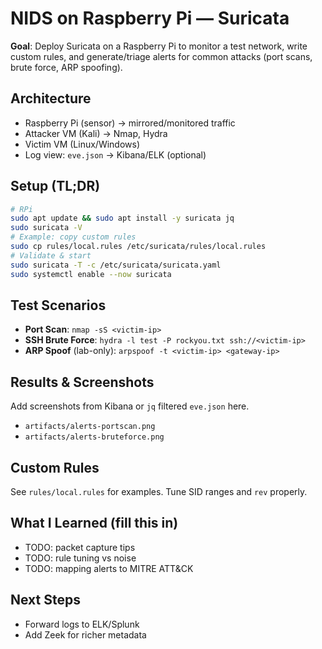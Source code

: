 # NIDS on Raspberry Pi — Suricata

**Goal**: Deploy Suricata on a Raspberry Pi to monitor a test network, write custom rules, and generate/triage alerts for common attacks (port scans, brute force, ARP spoofing).

## Architecture
- Raspberry Pi (sensor) → mirrored/monitored traffic
- Attacker VM (Kali) → Nmap, Hydra
- Victim VM (Linux/Windows)
- Log view: `eve.json` → Kibana/ELK (optional)

## Setup (TL;DR)
```bash
# RPi
sudo apt update && sudo apt install -y suricata jq
sudo suricata -V
# Example: copy custom rules
sudo cp rules/local.rules /etc/suricata/rules/local.rules
# Validate & start
sudo suricata -T -c /etc/suricata/suricata.yaml
sudo systemctl enable --now suricata
```

## Test Scenarios
- **Port Scan**: `nmap -sS <victim-ip>`  
- **SSH Brute Force**: `hydra -l test -P rockyou.txt ssh://<victim-ip>`  
- **ARP Spoof** (lab-only): `arpspoof -t <victim-ip> <gateway-ip>`

## Results & Screenshots
Add screenshots from Kibana or `jq` filtered `eve.json` here.
- `artifacts/alerts-portscan.png`
- `artifacts/alerts-bruteforce.png`

## Custom Rules
See `rules/local.rules` for examples. Tune SID ranges and `rev` properly.

## What I Learned (fill this in)
- TODO: packet capture tips
- TODO: rule tuning vs noise
- TODO: mapping alerts to MITRE ATT&CK

## Next Steps
- Forward logs to ELK/Splunk
- Add Zeek for richer metadata
